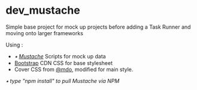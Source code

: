 # dev_mustache

Simple base project for mock up projects before adding a Task Runner and moving onto larger frameworks

Using :
 - <i>&#11089; <a href="http://mustache.github.io/">Mustache</a></i> Scripts for mock up data<br>
 - <a href="http://getbootstrap.com/getting-started/#download">Bootstrap</a> CDN CSS for base stylesheet<br>
 - Cover CSS from <a href="https://twitter.com/mdo">@mdo</a>, modified for main style.

 <i>&#11089; type "npm install" to pull Mustache via NPM</i>
